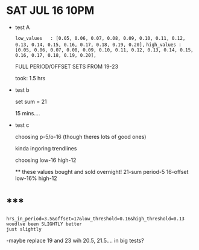 # SAT JUL 16 10PM

* test A

	```low_values 	: [0.05, 0.06, 0.07, 0.08, 0.09, 0.10, 0.11, 0.12, 0.13, 0.14, 0.15, 0.16, 0.17, 0.18, 0.19, 0.20],```
	```high_values : [0.05, 0.06, 0.07, 0.08, 0.09, 0.10, 0.11, 0.12, 0.13, 0.14, 0.15, 0.16, 0.17, 0.18, 0.19, 0.20],```

    FULL PERIOD/OFFSET SETS FROM 19-23 

    took: 1.5 hrs


* test b

    set sum = 21

    15 mins.... 

* test c

    choosing p-5/o-16 (though theres lots of good ones)
    
    kinda ingoring trendlines

    choosing low-16
    high-12


    ** these values bought and sold overnight!
    21-sum
    period-5
    16-offset
    low-16%
    high-12



#    ***
    hrs_in_period=3.5&offset=17&low_threshold=0.16&high_threshold=0.13
    woudlve been SLIGHTLY better
    just slightly



-maybe replace 19 and 23 wih 20.5, 21.5.... in big tests?